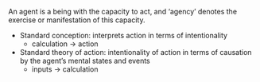 An agent is a being with the capacity to act, and ‘agency’ denotes the exercise or manifestation of this capacity.
- Standard conception: interprets action in terms of intentionality
	- calculation -> action
- Standard theory of action: intentionality of action in terms of causation by the agent’s mental states and events
	- inputs -> calculation